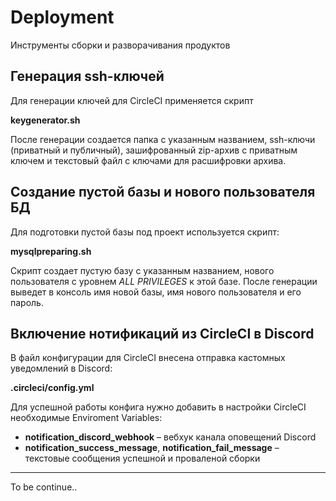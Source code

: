 # Deployment
Инструменты сборки и разворачивания продуктов

## Генерация ssh-ключей

Для генерации ключей для CircleCI применяется скрипт

**keygenerator.sh**

После генерации создается папка с указанным названием, ssh-ключи (приватный и публичный), зашифрованный zip-архив с приватным ключем и текстовый файл с ключами для расшифровки архива.

## Создание пустой базы и нового пользователя БД

Для подготовки пустой базы под проект используется скрипт:

**mysqlpreparing.sh**

Скрипт создает пустую базу с указанным названием, нового пользователя с уровнем *ALL PRIVILEGES* к этой базе.
После генерации выведет в консоль имя новой базы, имя нового пользователя и его пароль.

## Включение нотификаций из CircleCI в Discord

В файл конфигурации для CircleCI внесена отправка кастомных уведомлений в Discord:

**.circleci/config.yml**

Для успешной работы конфига нужно добавить в настройки CircleCI необходимые Enviroment Variables:

* **notification_discord_webhook** – вебхук канала оповещений Discord
* **notification_success_message**, **notification_fail_message** – текстовые сообщения успешной и проваленой сборки


---

To be continue..
